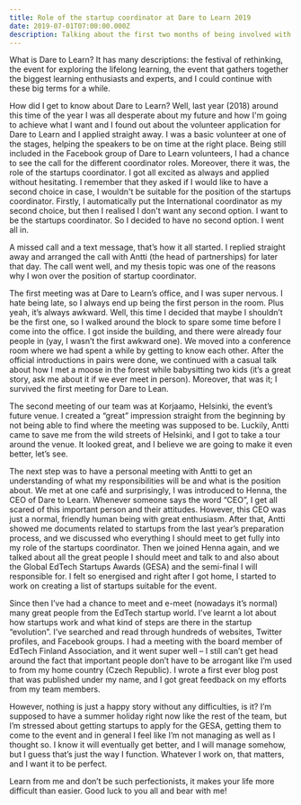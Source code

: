 ```yaml
---
title: Role of the startup coordinator at Dare to Learn 2019
date: 2019-07-01T07:00:00.000Z
description: Talking about the first two months of being involved with Dare to Learn
---
```

What is Dare to Learn? It has many descriptions: the festival of rethinking, the event for exploring the lifelong learning, the event that gathers together the biggest learning enthusiasts and experts, and I could continue with these big terms for a while. 

How did I get to know about Dare to Learn? Well, last year (2018) around this time of the year I was all desperate about my future and how I'm going to achieve what I want and I found out about the volunteer application for Dare to Learn and I applied straight away. I was a basic volunteer at one of the stages, helping the speakers to be on time at the right place. Being still included in the Facebook group of Dare to Learn volunteers, I had a chance to see the call for the different coordinator roles. Moreover, there it was, the role of the startups coordinator. I got all excited as always and applied without hesitating. I remember that they asked if I would like to have a second choice in case, I wouldn't be suitable for the position of the startups coordinator. Firstly, I automatically put the International coordinator as my second choice, but then I realised I don't want any second option. I want to be the startups coordinator. So I decided to have no second option. I went all in.

A missed call and a text message, that’s how it all started. I replied straight away and arranged the call with Antti (the head of partnerships) for later that day. The call went well, and my thesis topic was one of the reasons why I won over the position of startup coordinator. 

The first meeting was at Dare to Learn’s office, and I was super nervous. I hate being late, so I always end up being the first person in the room. Plus yeah, it’s always awkward. Well, this time I decided that maybe I shouldn’t be the first one, so I walked around the block to spare some time before I come into the office. I got inside the building, and there were already four people in (yay, I wasn’t the first awkward one). We moved into a conference room where we had spent a while by getting to know each other. After the official introductions in pairs were done, we continued with a casual talk about how I met a moose in the forest while babysitting two kids (it’s a great story, ask me about it if we ever meet in person). Moreover, that was it; I survived the first meeting for Dare to Lean. 

The second meeting of our team was at Korjaamo, Helsinki, the event’s future venue. I created a “great” impression straight from the beginning by not being able to find where the meeting was supposed to be. Luckily, Antti came to save me from the wild streets of Helsinki, and I got to take a tour around the venue. It looked great, and I believe we are going to make it even better, let’s see. 

The next step was to have a personal meeting with Antti to get an understanding of what my responsibilities will be and what is the position about. We met at one café and surprisingly, I was introduced to Henna, the CEO of Dare to Learn. Whenever someone says the word “CEO”, I get all scared of this important person and their attitudes. However, this CEO was just a normal, friendly human being with great enthusiasm. After that, Antti showed me documents related to startups from the last year’s preparation process, and we discussed who everything I should meet to get fully into my role of the startups coordinator. Then we joined Henna again, and we talked about all the great people I should meet and talk to and also about the Global EdTech Startups Awards (GESA) and the semi-final I will responsible for. I felt so energised and right after I got home, I started to work on creating a list of startups suitable for the event. 

Since then I’ve had a chance to meet and e-meet (nowadays it’s normal) many great people from the EdTech startup world. I’ve learnt a lot about how startups work and what kind of steps are there in the startup “evolution”. I’ve searched and read through hundreds of websites, Twitter profiles, and Facebook groups. I had a meeting with the board member of EdTech Finland Association, and it went super well – I still can’t get head around the fact that important people don’t have to be arrogant like I’m used to from my home country (Czech Republic). I wrote a first ever blog post that was published under my name, and I got great feedback on my efforts from my team members. 

However, nothing is just a happy story without any difficulties, is it? I’m supposed to have a summer holiday right now like the rest of the team, but I’m stressed about getting startups to apply for the GESA, getting them to come to the event and in general I feel like I’m not managing as well as I thought so. I know it will eventually get better, and I will manage somehow, but I guess that’s just the way I function. Whatever I work on, that matters, and I want it to be perfect.

Learn from me and don’t be such perfectionists, it makes your life more difficult than easier. Good luck to you all and bear with me!
